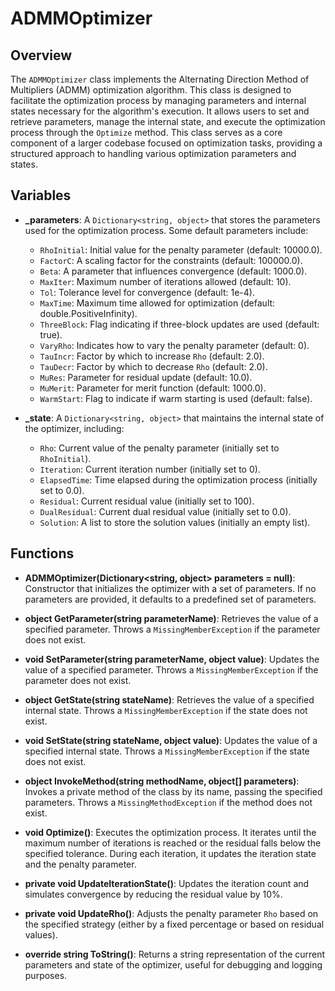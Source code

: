 # ADMMOptimizer

## Overview
The `ADMMOptimizer` class implements the Alternating Direction Method of Multipliers (ADMM) optimization algorithm. This class is designed to facilitate the optimization process by managing parameters and internal states necessary for the algorithm's execution. It allows users to set and retrieve parameters, manage the internal state, and execute the optimization process through the `Optimize` method. This class serves as a core component of a larger codebase focused on optimization tasks, providing a structured approach to handling various optimization parameters and states.

## Variables

- **_parameters**: A `Dictionary<string, object>` that stores the parameters used for the optimization process. Some default parameters include:
  - `RhoInitial`: Initial value for the penalty parameter (default: 10000.0).
  - `FactorC`: A scaling factor for the constraints (default: 100000.0).
  - `Beta`: A parameter that influences convergence (default: 1000.0).
  - `MaxIter`: Maximum number of iterations allowed (default: 10).
  - `Tol`: Tolerance level for convergence (default: 1e-4).
  - `MaxTime`: Maximum time allowed for optimization (default: double.PositiveInfinity).
  - `ThreeBlock`: Flag indicating if three-block updates are used (default: true).
  - `VaryRho`: Indicates how to vary the penalty parameter (default: 0).
  - `TauIncr`: Factor by which to increase `Rho` (default: 2.0).
  - `TauDecr`: Factor by which to decrease `Rho` (default: 2.0).
  - `MuRes`: Parameter for residual update (default: 10.0).
  - `MuMerit`: Parameter for merit function (default: 1000.0).
  - `WarmStart`: Flag to indicate if warm starting is used (default: false).

- **_state**: A `Dictionary<string, object>` that maintains the internal state of the optimizer, including:
  - `Rho`: Current value of the penalty parameter (initially set to `RhoInitial`).
  - `Iteration`: Current iteration number (initially set to 0).
  - `ElapsedTime`: Time elapsed during the optimization process (initially set to 0.0).
  - `Residual`: Current residual value (initially set to 100).
  - `DualResidual`: Current dual residual value (initially set to 0.0).
  - `Solution`: A list to store the solution values (initially an empty list).

## Functions

- **ADMMOptimizer(Dictionary<string, object> parameters = null)**: Constructor that initializes the optimizer with a set of parameters. If no parameters are provided, it defaults to a predefined set of parameters.

- **object GetParameter(string parameterName)**: Retrieves the value of a specified parameter. Throws a `MissingMemberException` if the parameter does not exist.

- **void SetParameter(string parameterName, object value)**: Updates the value of a specified parameter. Throws a `MissingMemberException` if the parameter does not exist.

- **object GetState(string stateName)**: Retrieves the value of a specified internal state. Throws a `MissingMemberException` if the state does not exist.

- **void SetState(string stateName, object value)**: Updates the value of a specified internal state. Throws a `MissingMemberException` if the state does not exist.

- **object InvokeMethod(string methodName, object[] parameters)**: Invokes a private method of the class by its name, passing the specified parameters. Throws a `MissingMethodException` if the method does not exist.

- **void Optimize()**: Executes the optimization process. It iterates until the maximum number of iterations is reached or the residual falls below the specified tolerance. During each iteration, it updates the iteration state and the penalty parameter.

- **private void UpdateIterationState()**: Updates the iteration count and simulates convergence by reducing the residual value by 10%.

- **private void UpdateRho()**: Adjusts the penalty parameter `Rho` based on the specified strategy (either by a fixed percentage or based on residual values).

- **override string ToString()**: Returns a string representation of the current parameters and state of the optimizer, useful for debugging and logging purposes.